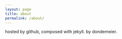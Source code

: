 ```yaml
---
layout: page
title: about
permalink: /about/
---
```

hosted by github, composed with jekyll.
by dondemeier.
